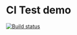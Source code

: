 # CI Test demo
[![Build status](https://ci.appveyor.com/api/projects/status/5f5wk4ugneteelk6?svg=true)](https://ci.appveyor.com/project/uri752/ahj-hw-02-1-3)